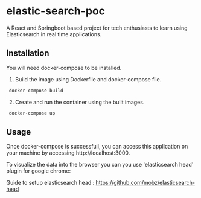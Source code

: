 
# elastic-search-poc

A React and Springboot based project for tech enthusiasts to learn using Elasticsearch in real time applications.  

## Installation

You will need docker-compose to be installed.

1. Build the image using Dockerfile and docker-compose file.
```bash
 docker-compose build
```

2. Create and run the container using the built images.
```bash
 docker-compose up
```

## Usage

Once docker-compose is successfull, you can access this application on your machine by accessing http://localhost:3000.

To visualize the data into the browser you can you use 'elasticsearch head' plugin for google chrome:

Guide to setup elasticsearch head  : https://github.com/mobz/elasticsearch-head
                        
  


                                    
                   
                                                              
                              
                                    
                                    
                  
               
                  






